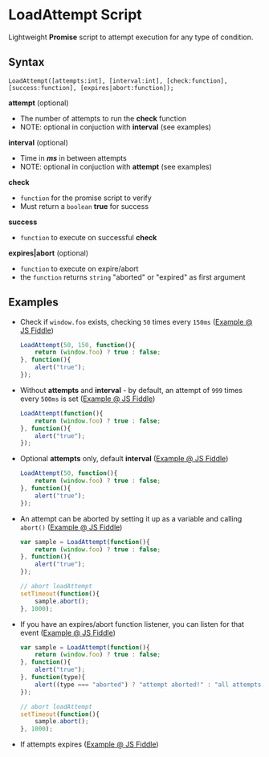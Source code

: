 LoadAttempt Script
==================
Lightweight **Promise** script to attempt execution for any type of condition.



Syntax
------

    LoadAttempt([attempts:int], [interval:int], [check:function], [success:function], [expires|abort:function]);

**attempt** (optional)

- The number of attempts to run the **check** function
- NOTE: optional in conjuction with **interval** (see examples)

**interval** (optional)

- Time in ***ms*** in between attempts
- NOTE: optional in conjuction with **attempt** (see examples)

**check**

- `function` for the promise script to verify
- Must return a `boolean` **true** for success

**success**

- `function` to execute on successful **check**

**expires|abort** (optional)

- `function` to execute on expire/abort 
- the `function` returns `string` "aborted" or "expired" as first argument


Examples
--------

- Check if `window.foo` exists, checking `50` times every `150ms` ([Example @ JS Fiddle](http://jsfiddle.net/mitzerh/d5psqsxg/))

  ```js
  LoadAttempt(50, 150, function(){
      return (window.foo) ? true : false;
  }, function(){
      alert("true");
  });
  ```



- Without **attempts** and **interval** - by default, an attempt of `999` times every `500ms` is set ([Example @ JS Fiddle](http://jsfiddle.net/mitzerh/d5psqsxg/2/))

  ```js
  LoadAttempt(function(){
      return (window.foo) ? true : false;
  }, function(){
      alert("true");
  });
  ```

- Optional **attempts** only, default **interval** ([Example @ JS Fiddle](http://jsfiddle.net/mitzerh/d5psqsxg/3/))

  ```js
  LoadAttempt(50, function(){
      return (window.foo) ? true : false;
  }, function(){
      alert("true");
  });
  ```
        

- An attempt can be aborted by setting it up as a variable and calling `abort()` ([Example @ JS Fiddle](http://jsfiddle.net/mitzerh/d5psqsxg/4/))

  ```js
  var sample = LoadAttempt(function(){
      return (window.foo) ? true : false;
  }, function(){
      alert("true");
  });
  
  // abort loadAttempt
  setTimeout(function(){
      sample.abort();
  }, 1000);
  ```


- If you have an expires/abort function listener, you can listen for that event ([Example @ JS Fiddle](http://jsfiddle.net/mitzerh/d5psqsxg/5/))

  ```js
  var sample = LoadAttempt(function(){
      return (window.foo) ? true : false;
  }, function(){
      alert("true");
  }, function(type){
      alert((type === "aborted") ? "attempt aborted!" : "all attempts expired!");
  });
  
  // abort loadAttempt
  setTimeout(function(){
      sample.abort();
  }, 1000);
  ```

- If attempts expires ([Example @ JS Fiddle](http://jsfiddle.net/mitzerh/d5psqsxg/6/))

